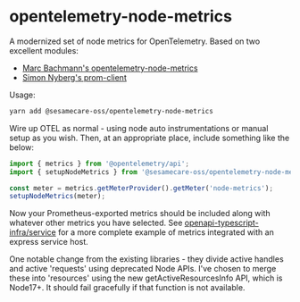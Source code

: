 # opentelemetry-node-metrics

A modernized set of node metrics for OpenTelemetry. Based on two excellent modules:

- [Marc Bachmann's opentelemetry-node-metrics](https://github.com/marcbachmann/opentelemetry-node-metrics)
- [Simon Nyberg's prom-client](https://github.com/siimon/prom-client)

Usage:

```sh
yarn add @sesamecare-oss/opentelemetry-node-metrics
```

Wire up OTEL as normal - using node auto instrumentations or manual setup as you wish. Then, at an appropriate place, include something like the below:

```ts
import { metrics } from '@opentelemetry/api';
import { setupNodeMetrics } from '@sesamecare-oss/opentelemetry-node-metrics';

const meter = metrics.getMeterProvider().getMeter('node-metrics');
setupNodeMetrics(meter);
```

Now your Prometheus-exported metrics should be included along with whatever other metrics you have selected. See [openapi-typescript-infra/service](https://github.com/openapi-typescript-infra/service) for a more complete example of metrics integrated with an express service host.

One notable change from the existing libraries - they divide active handles and active 'requests' using deprecated Node APIs. I've chosen to merge these into 'resources' using the new getActiveResourcesInfo API, which is Node17+. It should fail gracefully if that function is not available.
